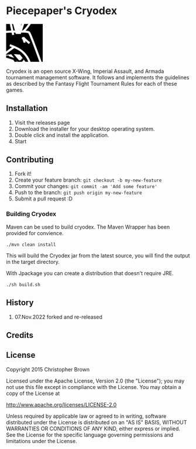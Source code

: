 # Piecepaper's Cryodex

<img width="100" src="./src/main/resources/cryodex/icon.png" alt="logo">

Cryodex is an open source X-Wing, Imperial Assault, and Armada tournament management software.
It follows and implements the guidelines as described by the Fantasy Flight Tournament Rules for
each of these games.

## Installation

1. Visit the releases page
2. Download the installer for your desktop operating system.
3. Double click and install the application.
4. Start


## Contributing

1. Fork it!
2. Create your feature branch: `git checkout -b my-new-feature`
3. Commit your changes: `git commit -am 'Add some feature'`
4. Push to the branch: `git push origin my-new-feature`
5. Submit a pull request :D

### Building Cryodex

Maven can be used to build cryodex.  The Maven Wrapper has been provided for convience.

    ./mvn clean install
    
This will build the Cryodex jar from the latest source, you will find the output in the target directory.

With Jpackage you can create a distribution that doesn't require JRE.

    ./sh build.sh

## History
1. 07.Nov.2022 forked and re-released

## Credits


## License

Copyright 2015 Christopher Brown

Licensed under the Apache License, Version 2.0 (the "License"); you may not use this file except in compliance with the License. You may obtain a copy of the License at

http://www.apache.org/licenses/LICENSE-2.0

Unless required by applicable law or agreed to in writing, software distributed under the License is distributed on an "AS IS" BASIS, WITHOUT WARRANTIES OR CONDITIONS OF ANY KIND, either express or implied. See the License for the specific language governing permissions and limitations under the License.